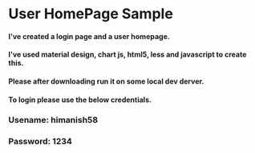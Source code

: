 # User HomePage Sample

#### I've created a login page and a user homepage.
#### I've used material design, chart js, html5, less and javascript to create this.
#### Please after downloading run it on some local dev derver.
#### To login please use the below credentials.

### Usename: himanish58
### Password: 1234
